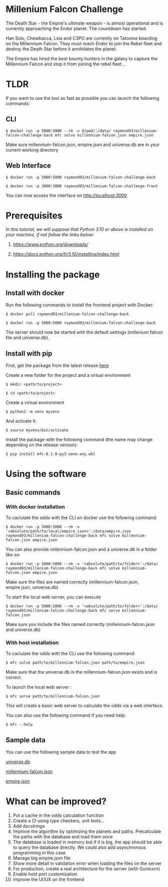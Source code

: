 
# Millenium Falcon Challenge

  

The Death Star - the Empire's ultimate weapon - is almost operational and is currently approaching the Endor planet. The countdown has started.

  

Han Solo, Chewbacca, Leia and C3PO are currently on Tatooine boarding on the Millennium Falcon. They must reach Endor to join the Rebel fleet and destroy the Death Star before it annihilates the planet.

  

The Empire has hired the best bounty hunters in the galaxy to capture the Millennium Falcon and stop it from joining the rebel fleet...

# TLDR
If you want to use the tool as fast as possible you can launch the following commands:

## CLI

```
$ docker run -p 5000:5000 --rm -v $(pwd):/data/ raymond93/millenium-falcon-challenge-back mfc solve millennium-falcon.json empire.json
```

Make sure millennium-falcon.json, empire.json and universe.db are in your current working directory

## Web Interface 
```
$ docker run -p 5000:5000 raymond93/millenium-falcon-challenge-back
```

```
$ docker run -p 3000:3000 raymond93/millenium-falcon-challenge-front
```

You can now access the interface on [http://localhost:3000](http://localhost:3000)



# Prerequisites

*In this tutorial, we will suppose that Python 3.10 or above is installed on your machine, if not follow the links below:*

1.  *https://www.python.org/downloads/*

2.  *https://docs.python.org/fr/3.10/installing/index.html*

  

# Installing the package

## Install with docker

  
Run the following commands to install the frontend project with Docker:

  
```
$ docker pull raymond93/millenium-falcon-challenge-back
```



```
$ docker run -p 5000:5000 raymond93/millenium-falcon-challenge-back
```

  

The server should now be started with the default settings (millenium falcon file and universe.db).
  

## Install with pip

First, get the package from the latest release [here](https://github.com/RaymondSoun/millenium-falcon-challenge/releases/latest)

  

Create a new folder for the project and a virtual environment

```
$ mkdir <path/to/project>
```

```
$ cd <path/to/project>
```

Create a virtual environment

```
$ python3 -m venv myvenv
```

And activate it:

```
$ source myvenv/bin/activate
```

  

Install the package with the following command (the name may change depending on the release version):

```
$ pip install mfc-0.1.0-py3-none-any.whl
```

# Using the software

  

## Basic commands

### With docker installation

To caclulate the odds with the CLI on docker use the following command:

```
$ docker run -p 5000:5000 --rm -v '<absolute/path/to/local/empire.json>':/data/empire.json  raymond93/millenium-falcon-challenge-back mfc solve millennium-falcon.json empire.json
```
You can also provide millennium-falcon.json and a universe.db in a folder like so:

```
$ docker run -p 5000:5000 --rm -v '<absolute/path/to/folder>':/data/ raymond93/millenium-falcon-challenge-back mfc solve millennium-falcon.json empire.json
```
Make sure the files are named correctly (millennium-falcon.json, empire.json, universe.db)

To start the local web server, you can execute
```
$ docker run -p 5000:5000 --rm -v '<absolute/path/to/folder>':/data/ raymond93/millenium-falcon-challenge-back mfc serve millennium-falcon.json
```
Make sure you include the files named correctly (millennium-falcon.json and universe.db)

### With host installation
  

To caclulate the odds with the CLI use the following command:

  

```
$ mfc solve path/to/millennium-falcon.json path/to/empire.json
```

Make sure that the universe.db in the millennium-falcon.json exists and is correct.

  

To launch the local web server :

```
$ mfc serve path/to/millennium-falcon.json
```

This will create a basic web server to calculate the odds via a web interface.

  

You can also use the following command if you need help:

  

```
$ mfc --help
```


## Sample data

You can use the following sample data to test the app

  

[universe.db](https://github.com/dataiku/millenium-falcon-challenge/blob/master/examples/example2/universe.db?raw=true)

  

[millennium-falcon.json](https://github.com/dataiku/millenium-falcon-challenge/blob/master/examples/example2/millennium-falcon.json?raw=true)

  

[empire.json](https://github.com/dataiku/millenium-falcon-challenge/blob/master/examples/example2/empire.json?raw=true)

# What can be improved?
1. Put a cache in the odds calculation function 
2. Create a CI using type checkers, unit tests...
3. Add docstrings
4. Improve the algorithm by optimizing the planets and paths. Precalculate the paths with the database and load them once
5. The database is loaded in memory but if it is big, the app should be able to query the database directly. We could also add asynchronous programming in this case
6. Manage big empire.json file
7. Show more detail in validation error when loading the files on the server
8. For production, create a real architecture for the server (with Gunicorn) 
9. Enable host port customization
10. Improve the UI/UX on the frontend
